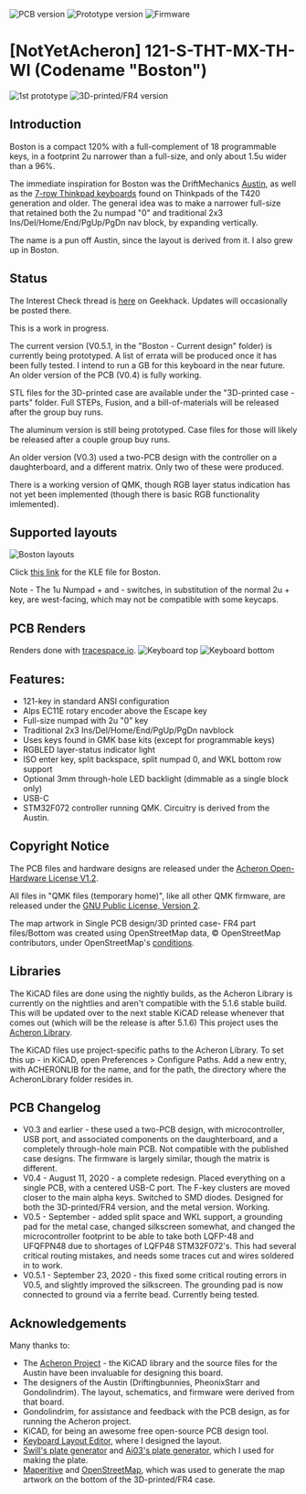 ![PCB version](https://img.shields.io/badge/PCB%20Version-pre%20Alpha-green.svg?style=flat) ![Prototype version](https://img.shields.io/badge/Prototype%20Version-pre%20Alpha-green.svg?style=flat) ![Firmware](https://img.shields.io/badge/Firmware-Passing-green.svg?style=flat)


# [NotYetAcheron] 121-S-THT-MX-TH-WI (Codename "Boston")

![1st prototype](https://github.com/bluepylons/Boston/raw/master/graphics/prototype_1_pic.JPG)
![3D-printed/FR4 version](https://github.com/bluepylons/Boston/raw/master/graphics/3D-printed-prototype.JPG)

## Introduction 
Boston is a compact 120% with a full-complement of 18 programmable keys, in a footprint 2u narrower than a full-size, and only about 1.5u wider than a 96%. 

The immediate inspiration for Boston was the DriftMechanics [Austin](https://github.com/Gondolindrim/Austin), as well as the [7-row Thinkpad keyboards](http://www.notebookreview.com/picture/?f=60846) found on Thinkpads of the T420 generation and older. The general idea was to make a narrower full-size that retained both the 2u numpad "0" and traditional 2x3 Ins/Del/Home/End/PgUp/PgDn nav block, by expanding vertically. 

The name is a pun off Austin, since the layout is derived from it. I also grew up in Boston. 

## Status

The Interest Check thread is [here](https://geekhack.org/index.php?topic=106501.0) on Geekhack. Updates will occasionally be posted there.

This is a work in progress. 

The current version (V0.5.1, in the "Boston - Current design" folder) is currently being prototyped. A list of errata will be produced once it has been fully tested. I intend to run a GB for this keyboard in the near future. An older version of the PCB (V0.4) is fully working. 

STL files for the 3D-printed case are available under the "3D-printed case - parts" folder. Full STEPs, Fusion, and a bill-of-materials will be released after the group buy runs.

The aluminum version is still being prototyped. Case files for those will likely be released after a couple group buy runs.

An older version (V0.3) used a two-PCB design with the controller on a daughterboard, and a different matrix. Only two of these were produced. 

There is a working version of QMK, though RGB layer status indication has not yet been implemented (though there is basic RGB functionality imlemented). 

## Supported layouts

![Boston layouts](https://github.com/bluepylons/Boston/raw/master/graphics/bostonKLE.png)

Click [this link](http://www.keyboard-layout-editor.com/#/gists/75e63e00e1acc52cdb8eeda7f8ac4ba6) for the KLE file for Boston.

Note - The 1u Numpad + and - switches, in substitution of the normal 2u + key, are west-facing, which may not be compatible with some keycaps.

## PCB Renders 

Renders done with [tracespace.io](https://tracespace.io/).
![Keyboard top](https://github.com/bluepylons/Boston/raw/master/graphics/PCB-top-V0.5.1.png)
![Keyboard bottom](https://github.com/bluepylons/Boston/raw/master/graphics/PCB-bottom-V0.5.1.png)

## Features:
* 121-key in standard ANSI configuration
* Alps EC11E rotary encoder above the Escape key 
* Full-size numpad with 2u "0" key
* Traditional 2x3 Ins/Del/Home/End/PgUp/PgDn navblock 
* Uses keys found in GMK base kits (except for programmable keys)
* RGBLED layer-status indicator light
* ISO enter key, split backspace, split numpad 0, and WKL bottom row support 
* Optional 3mm through-hole LED backlight (dimmable as a single block only)
* USB-C
* STM32F072 controller running QMK. Circuitry is derived from the Austin. 

## Copyright Notice

The PCB files and hardware designs are released under the [Acheron Open-Hardware License V1.2](http://acheronproject.com/license/license.html). 

All files in "QMK files (temporary home)", like all other QMK firmware, are released under the [GNU Public License, Version 2](https://github.com/qmk/qmk_firmware/blob/master/LICENSE). 

The map artwork in Single PCB design/3D printed case- FR4 part files/Bottom was created using OpenStreetMap data, © OpenStreetMap contributors, under OpenStreetMap's [conditions](https://www.openstreetmap.org/copyright). 

## Libraries

The KiCAD files are done using the nightly builds, as the Acheron Library is currently on the nightlies and aren't compatible with the 5.1.6 stable build. This will be updated over to the next stable KiCAD release whenever that comes out (which will  be the release is after 5.1.6) This project uses the [Acheron Library](https://github.com/AcheronProject/AcheronLibrary).

 The KiCAD files use project-specific paths to the Acheron Library. To set this up - in KiCAD, open Preferences > Configure Paths. Add a new entry, with ACHERONLIB for the name, and for the path, the directory where the AcheronLibrary folder resides in.

## PCB Changelog

* V0.3 and earlier - these used a two-PCB design, with microcontroller, USB port, and associated components on the daughterboard, and a completely through-hole main PCB. Not compatible with the published case designs. The firmware is largely similar, though the matrix is different.
* V0.4 - August 11, 2020 - a complete redesign. Placed everything on a single PCB, with a centered USB-C port. The F-key clusters are moved closer to the main alpha keys. Switched to SMD diodes. Designed for both the 3D-printed/FR4 version, and the metal version. Working. 
* V0.5 - September - added split space and WKL support, a grounding pad for the metal case, changed silkscreen somewhat, and changed the microcontroller footprint to be able to take both LQFP-48 and UFQFPN48 due to shortages of LQFP48 STM32F072's. This had several critical routing mistakes, and needs some traces cut and wires soldered in to work. 
* V0.5.1 - September 23, 2020 - this fixed some critical routing errors in V0.5, and slightly improved the silkscreen. The grounding pad is now connected to ground via a ferrite bead. Currently being tested. 

## Acknowledgements

Many thanks to:
* The [Acheron Project](http://acheronproject.com/) - the KiCAD library and the source files for the Austin have been invaluable for designing this board.
* The designers of the Austin (Driftingbunnies, PheonixStarr and Gondolindrim). The layout, schematics, and firmware were derived from that board.
* Gondolindrim, for assistance and feedback with the PCB design, as for running the Acheron project.
* KiCAD, for being an awesome free open-source PCB design tool.
* [Keyboard Layout Editor](http://www.keyboard-layout-editor.com/), where I designed the layout. 
* [Swill's plate generator](http://builder.swillkb.com/) and [Ai03's plate generator](https://kbplate.ai03.com/), which I used for making the plate.
* [Maperitive](http://maperitive.net/) and [OpenStreetMap](https://www.openstreetmap.org/#map=4/38.01/-95.84), which was used to generate the map artwork on the bottom of the 3D-printed/FR4 case. 


